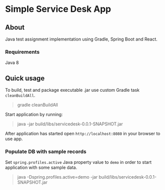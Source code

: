 # Simple Service Desk App

## About

Java test assignment implementation using Gradle, Spring Boot and React.

### Requirements

Java 8

## Quick usage

To  build, test and package executable .jar use custom Gradle task `cleanBuildAll`.

> gradle cleanBuildAll

Start application by running:

> java -jar build/libs/servicedesk-0.0.1-SNAPSHOT.jar

After application has started open `http://localhost:8080` in your browser to use app.

### Populate DB with sample records

Set `spring.profiles.active` Java property value to `demo` in order to start application with some sample data.

> java -Dspring.profiles.active=demo -jar build/libs/servicedesk-0.0.1-SNAPSHOT.jar

